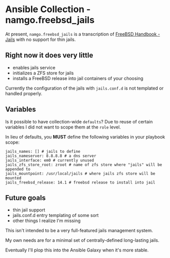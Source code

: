 # Ansible Collection - namgo.freebsd_jails

At present, `namgo.freebsd_jails` is a transcription of [FreeBSD Handbook - Jails](https://docs.freebsd.org/en/books/handbook/jails/) with no support for thin jails.

## Right now it does very little

- enables jails service
- initializes a ZFS store for jails
- installs a FreeBSD release into jail containers of your choosing

Currently the configuration of the jails with `jails.conf.d` is not templated or handled properly.

## Variables
Is it possible to have collection-wide `defaults`? Due to reuse of certain variables I did not want to scope them at the `role` level.

In lieu of defaults, you **MUST** define the following variables in your playbook scope:

```
jails_names: [] # jails to define
jails_nameserver: 8.8.8.8 # a dns server
jails_interface: em0 # currently unused
jails_zfs_store_root: zroot # name of zfs store where "jails" will be appended to
jails_mountpoint: /usr/local/jails # where jails zfs store will be mounted
jails_freebsd_release: 14.1 # freebsd release to install into jail
```


## Future goals
- thin jail support
- jails.conf.d entry templating of some sort
- other things I realize I'm missing

This isn't intended to be a very full-featured jails management system.

My own needs are for a minimal set of centrally-defined long-lasting jails.

Eventually I'll plop this into the Ansible Galaxy when it's more stable.
